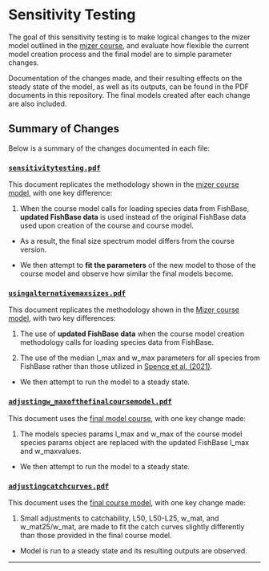 
<!-- README.md is generated from README.Rmd. Please edit that file -->

# Sensitivity Testing

<!-- badges: start -->
<!-- badges: end -->

The goal of this sensitivity testing is to make logical changes to the
mizer model outlined in the [mizer
course](https://mizer.course.nov22.sizespectrum.org), and evaluate how
flexible the current model creation process and the final model are to
simple parameter changes.

Documentation of the changes made, and their resulting effects on the
steady state of the model, as well as its outputs, can be found in the
PDF documents in this repository. The final models created after each
change are also included.

## Summary of Changes

Below is a summary of the changes documented in each file:

### [`sensitivitytesting.pdf`](https://github.com/jessicawestworth/sensitivitytesting/blob/main/sensitivitytesting.pdf)

This document replicates the methodology shown in the [mizer course
model](https://github.com/gustavdelius/mizerCourse), with one key
difference:

1.  When the course model calls for loading species data from FishBase,
    **updated FishBase data** is used instead of the original FishBase
    data used upon creation of the course and course model.

- As a result, the final size spectrum model differs from the course
  version.

- We then attempt to **fit the parameters** of the new model to those of
  the course model and observe how similar the final models become.

### [`usingalternativemaxsizes.pdf`](https://github.com/jessicawestworth/sensitivitytesting/blob/main/usingalternativemaxsizes.pdf)

This document replicates the methodology shown in the [Mizer course
model](https://github.com/gustavdelius/mizerCourse), with two key
differences:

1.  The use of **updated FishBase data** when the course model creation
    methodology calls for loading species data from FishBase.

2.  The use of the median l_max and w_max parameters for all species
    from FishBase rather than those utilized in [Spence et
    al. (2021)](https://onlinelibrary.wiley.com/doi/10.1111/faf.12543).

- We then attempt to run the model to a steady state.

### [`adjustingw_maxofthefinalcoursemodel.pdf`](https://github.com/jessicawestworth/sensitivitytesting/blob/main/adjustingw_maxofthefinalcoursemodel.pdf)

This document uses the [final model
course](https://github.com/gustavdelius/mizerCourse/blob/master/build/cel_model_landings.rds),
with one key change made:

1.  The models species params l_max and w_max of the course model
    species params object are replaced with the updated FishBase l_max
    and w_maxvalues.

- We then attempt to run the model to a steady state.

### [`adjustingcatchcurves.pdf`](https://github.com/jessicawestworth/sensitivitytesting/blob/main/adjustingcatchcurves.pdf)

This document uses the [final course
model](https://github.com/gustavdelius/mizerCourse/blob/master/build/cel_model_landings.rds),
with one key change made:

1.  Small adjustments to catchability, L50, L50-L25, w_mat, and
    w_mat25/w_mat, are made to fit the catch curves slightly differently
    than those provided in the final course model.

- Model is run to a steady state and its resulting outputs are observed.

------------------------------------------------------------------------
